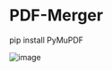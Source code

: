 # PDF-Merger
pip install PyMuPDF

![image](https://github.com/therundmc/PDF-Merger/assets/25774146/d70e08f8-f5fb-4ce1-a7ff-29e001b7c0f5)
